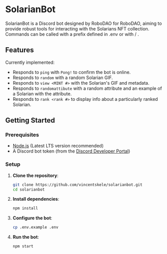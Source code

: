 # SolarianBot

SolarianBot is a Discord bot designed by RoboDAO for RoboDAO, aiming to provide robust tools for interacting with the Solarians NFT collection. Commands can be called with a prefix defined in .env or with / .

## Features

Currently implemented:
- Responds to `ping` with `Pong!` to confirm the bot is online.
- Responds to `random` with a random Solarian GIF.
- Responds to `view <MINT #>` with the Solarian's GIF and metadata.
- Responds to `randomattibute` with a random attribute and an example of a Solarian with the attribute.
- Responds to `rank <rank #>` to display info about a particularly ranked Solarian.

## Getting Started

### Prerequisites

- [Node.js](https://nodejs.org/) (Latest LTS version recommended)
- A Discord bot token (from the [Discord Developer Portal](https://discord.com/developers/applications))

### Setup

1. **Clone the repository**:
   ```bash
   git clone https://github.com/vincentskele/solarianbot.git
   cd solarianbot
   ```

2. **Install dependencies**:
   ```bash
   npm install
   ```

3. **Configure the bot**:
   ```bash
   cp .env.example .env
   ```

4. **Run the bot**:
   ```bash
   npm start
   ```
